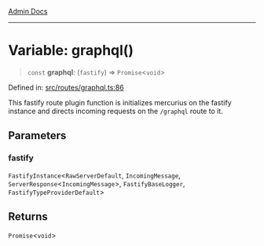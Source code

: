 [Admin Docs](/)

***

# Variable: graphql()

> `const` **graphql**: (`fastify`) => `Promise`\<`void`\>

Defined in: [src/routes/graphql.ts:86](https://github.com/Sourya07/talawa-api/blob/61a1911602b2f0aac7635e08ae2918f4f768e8ff/src/routes/graphql.ts#L86)

This fastify route plugin function is initializes mercurius on the fastify instance and directs incoming requests on the `/graphql` route to it.

## Parameters

### fastify

`FastifyInstance`\<`RawServerDefault`, `IncomingMessage`, `ServerResponse`\<`IncomingMessage`\>, `FastifyBaseLogger`, `FastifyTypeProviderDefault`\>

## Returns

`Promise`\<`void`\>
